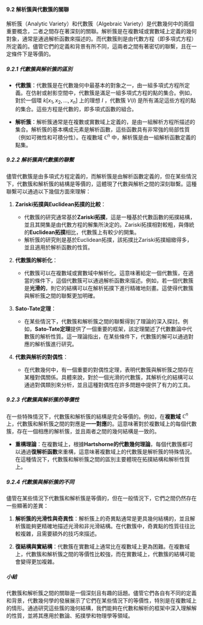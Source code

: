 #### 9.2 解析簇與代數簇的關聯

解析簇（Analytic Variety）和代數簇（Algebraic Variety）是代數幾何中的兩個重要概念，二者之間存在著深刻的關聯。解析簇是在複數域或實數域上定義的幾何對象，通常是通過解析函數來描述的。而代數簇則是由代數方程（即多項式方程）所定義的。儘管它們的定義和背景有所不同，這兩者之間有著密切的聯繫，且在一定條件下是等價的。

##### 9.2.1 代數簇與解析簇的區別

- **代數簇**：代數簇是在代數幾何中最基本的對象之一，由一組多項式方程所定義。在仿射或射影空間中，代數簇是滿足一組多項式方程的點的集合。例如，對於一個環  $`k[x_1, x_2, \dots, x_n]`$  上的理想  $`I`$ ，代數簇  $`V(I)`$  是所有滿足這些方程的點的集合。這些方程是代數的，即多項式函數的組合。

- **解析簇**：解析簇通常是在複數或實數域上定義的，是由一組解析方程所描述的集合。解析簇的基本構成元素是解析函數，這些函數具有非常強的局部性質（例如可微性和可積分性）。在複數域  $`\mathbb{C}^n`$  中，解析簇是由一組解析函數定義的點集。

##### 9.2.2 解析簇與代數簇的聯繫

儘管代數簇是由多項式方程定義的，而解析簇是由解析函數定義的，但在某些情況下，代數簇和解析簇的結構是等價的，這體現了代數與解析之間的深刻聯繫。這種聯繫可以通過以下幾個方面來理解：

1. **Zariski拓撲與Euclidean拓撲的比較**：
   - 代數簇的研究通常基於**Zariski拓撲**，這是一種基於代數函數的拓撲結構，並且其開集是由代數方程的解集所決定的。Zariski拓撲相對較粗，與傳統的**Euclidean拓撲**相比，代數簇上有較少的開集。
   - 解析簇的研究則是基於Euclidean拓撲，該拓撲比Zariski拓撲細緻得多，並且適用於解析函數的性質。

2. **代數簇的解析化**：
   - 代數簇可以在複數域或實數域中解析化。這意味著給定一個代數簇，在適當的條件下，這個代數簇可以通過解析函數來描述。例如，若一個代數簇是**光滑的**，則它的結構可以在解析拓撲下進行精確地刻畫。這使得代數簇與解析簇之間的聯繫更加明確。
   
3. **Sato-Tate定理**：
   - 在某些情況下，代數簇和解析簇之間的聯繫得到了理論的深入探討。例如，**Sato-Tate定理**提供了一個重要的框架，該定理闡述了代數數論中代數簇的解析性質。這一理論指出，在某些條件下，代數簇的解可以通過對應的解析簇進行研究。

4. **代數與解析的對偶性**：
   - 在代數幾何中，有一個重要的對偶性定理，表明代數簇與解析簇之間存在某種對偶關係。具體來說，對於一個光滑的代數簇，其解析化的結構可以通過對偶類別來分析，並且這種對偶性在許多問題中提供了有力的工具。

##### 9.2.3 代數簇與解析簇的等價性

在一些特殊情況下，代數簇和解析簇的結構是完全等價的。例如，在**複數域**  $`\mathbb{C}^n`$  上，代數簇和解析簇之間的對應是**一一對應**的。這意味著對於複數域上的每個代數簇，存在一個相應的解析簇，並且兩者之間的幾何結構是一致的。

- **重構理論**：在複數域上，根據**Hartshorne的代數幾何理論**，每個代數簇都可以通過**復解析函數**來重構，這意味著複數域上的代數簇是解析簇的特殊情況。在這種情況下，代數簇和解析簇之間的區別主要體現在拓撲結構和解析性質上。

##### 9.2.4 代數簇與解析簇的不同

儘管在某些情況下代數簇和解析簇是等價的，但在一般情況下，它們之間仍然存在一些顯著的差異：

1. **解析簇的光滑性與奇異性**：解析簇上的奇異點通常是更具幾何結構的，並且解析簇能夠更精確地描述光滑和非光滑結構。在代數簇中，奇異點的性質往往比較複雜，且需要額外的技巧來描述。

2. **復結構與實結構**：代數簇在實數域上通常比在複數域上更為困難。在複數域上，代數簇和解析簇之間的等價性比較強，而在實數域上，代數簇的結構可能會變得更加複雜。

##### 小結

代數簇和解析簇之間的關聯是一個深刻且有趣的話題。儘管它們各自有不同的定義和背景，代數幾何學的發展展示了它們在某些情況下的等價性，特別是在複數域上的情形。通過研究這些簇的幾何結構，我們能夠在代數和解析的框架中深入理解解的性質，並將其應用於數論、拓撲學和物理學等領域。
